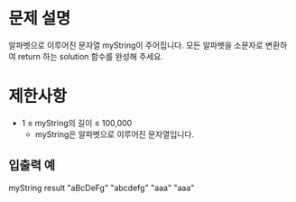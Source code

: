 # 문제 설명
알파벳으로 이루어진 문자열 myString이 주어집니다. 모든 알파벳을 소문자로 변환하여 return 하는 solution 함수를 완성해 주세요.

# 제한사항
- 1 ≤ myString의 길이 ≤ 100,000
    - myString은 알파벳으로 이루어진 문자열입니다.
## 입출력 예
myString	result
"aBcDeFg"	"abcdefg"
"aaa"	"aaa"